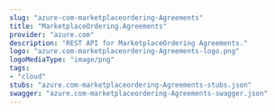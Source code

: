 ```yaml
---
slug: "azure-com-marketplaceordering-Agreements"
title: "MarketplaceOrdering.Agreements"
provider: "azure.com"
description: "REST API for MarketplaceOrdering Agreements."
logo: "azure.com-marketplaceordering-Agreements-logo.png"
logoMediaType: "image/png"
tags:
- "cloud"
stubs: "azure.com-marketplaceordering-Agreements-stubs.json"
swagger: "azure.com-marketplaceordering-Agreements-swagger.json"
---
```

